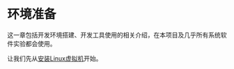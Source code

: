 # 环境准备

这一章包括开发环境搭建、开发工具使用的相关介绍，在本项目及几乎所有系统软件实验都会使用。

让我们先从[安装Linux虚拟机](chapter01/Install_linux.md)开始。